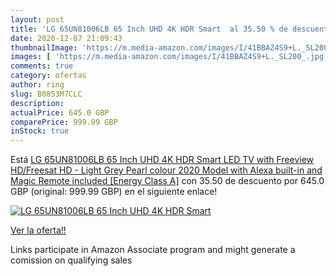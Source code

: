 ```yaml
---
layout: post
title: 'LG 65UN81006LB 65 Inch UHD 4K HDR Smart  al 35.50 % de descuento'
date: 2020-12-07 21:09:43
thumbnailImage: 'https://m.media-amazon.com/images/I/41BBAZ4S9+L._SL200_.jpg'
images: [ 'https://m.media-amazon.com/images/I/41BBAZ4S9+L._SL200_.jpg' ]
comments: true
category: ofertas
author: ring
slug: B0853M7CLC
description:
actualPrice: 645.0 GBP
comparePrice: 999.99 GBP
inStock: true
---
```


Está [LG 65UN81006LB 65 Inch UHD 4K HDR Smart LED TV with Freeview HD/Freesat HD - Light Grey Pearl colour  2020 Model  with Alexa built-in and Magic Remote included [Energy Class A]](https://www.amazon.co.uk/dp/B0853M7CLC/?tag=tolees0a-21) con 35.50 de descuento por 645.0 GBP (original: 999.99 GBP) en el siguiente enlace!

[![LG 65UN81006LB 65 Inch UHD 4K HDR Smart ](https://m.media-amazon.com/images/I/41BBAZ4S9+L._SL200_.jpg)](https://www.amazon.co.uk/dp/B0853M7CLC/?tag=tolees0a-21)

[Ver la oferta!!](https://www.amazon.co.uk/dp/B0853M7CLC/?tag=tolees0a-21)

Links participate in Amazon Associate program and might generate a comission on qualifying sales


